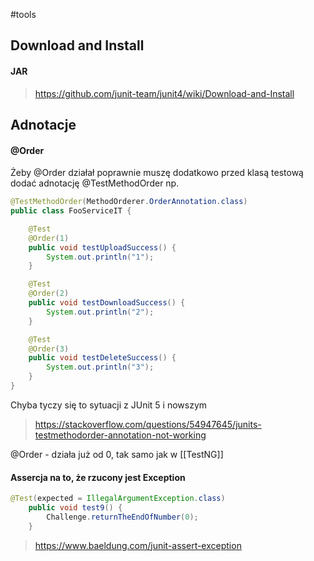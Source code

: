#tools

## Download and Install

#### JAR
>https://github.com/junit-team/junit4/wiki/Download-and-Install

## Adnotacje

#### @Order
Żeby @Order działał poprawnie muszę dodatkowo przed klasą testową dodać adnotację @TestMethodOrder np.
```java
@TestMethodOrder(MethodOrderer.OrderAnnotation.class)
public class FooServiceIT {

    @Test
    @Order(1)
    public void testUploadSuccess() {
        System.out.println("1");
    }

    @Test
    @Order(2)
    public void testDownloadSuccess() {
        System.out.println("2");
    }

    @Test
    @Order(3)
    public void testDeleteSuccess() {
        System.out.println("3");
    }
}
```
Chyba tyczy się to sytuacji z JUnit 5 i nowszym
>https://stackoverflow.com/questions/54947645/junits-testmethodorder-annotation-not-working

@Order - działa już od 0, tak samo jak w [[TestNG]]

#### Assercja na to, że rzucony jest Exception
```java
@Test(expected = IllegalArgumentException.class)
    public void test9() {
        Challenge.returnTheEndOfNumber(0);
    }
```
>https://www.baeldung.com/junit-assert-exception